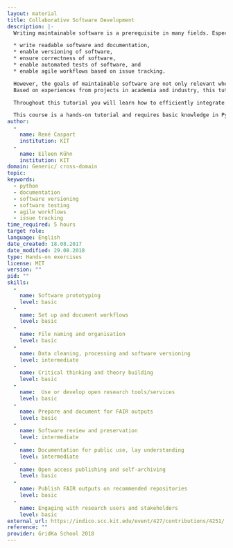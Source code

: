 ```yaml
---
layout: material
title: Collaborative Software Development
description: |-
  Writing maintainable software is a prerequisite in many fields. Especially when working in projects with many members it is essential to

  * write readable software and documentation,
  * enable versioning of software,
  * ensure correctness of software,
  * enable automated tests of software, and
  * enable agile workflows based on issue tracking.

  However, the goals of maintainable software are not only relevant when working in teams, but also in private projects. This makes the topic relevant for anybody that needs to write and maintain software.
  Based on experiences from projects in academia and industry, this tutorial introduces tools and concepts to enable maintainable software projects in collaborative environments. While we try to give a broad overview on different topics, we also flexibly provide in-depth information depending on your feedback during the course. We cover topics such as version control and organisation of software with git, concepts of unit testing and test-driven development, tools supporting continuous integration as well as the integration into wikis and ticket systems.

  Throughout this tutorial you will learn how to efficiently integrate different tools and concepts to enable maintainable software. After the course, you will have a basic setup that can be adapted to your specific needs.

  This course is a hands-on tutorial and requires basic knowledge in Python programming. For best learning experiences and an overview on encompassing software development processes, we suggest the combined participation in the workshop Introduction to Python and Collaborative Software Development.
author: 
  - 
    name: René Caspart
    institution: KIT
  - 
    name: Eileen Kühn
    institution: KIT
domain: Generic/ cross-domain
topic: 
keywords: 
  - python
  - documentation
  - software versioning
  - software testing
  - agile workflows
  - issue tracking
time_required: 5 hours
target role: 
language: English
date_created: 18.08.2017
date_modified: 29.08.2018
type: Hands-on exercises
license: MIT
version: ""
pid: ""
skills: 
  - 
    name: Software prototyping
    level: basic
  - 
    name: Set up and document workflows
    level: basic
  - 
    name: File naming and organisation
    level: basic
  - 
    name: Data cleaning, processing and software versioning
    level: intermediate
  - 
    name: Critical thinking and theory building
    level: basic
  - 
    name:  Use or develop open research tools/services
    level: basic
  - 
    name: Prepare and document for FAIR outputs
    level: basic
  - 
    name: Software review and preservation
    level: intermediate
  - 
    name: Documentation for public use, lay understanding
    level: intermediate
  - 
    name: Open access publishing and self-archiving
    level: basic
  - 
    name: Publish FAIR outputs on recommended repositories
    level: basic
  - 
    name: Engaging with research users and stakeholders
    level: basic
external_url: https://indico.scc.kit.edu/event/427/contributions/4251/
reference: ""
provider: GridKa School 2018
---
```

